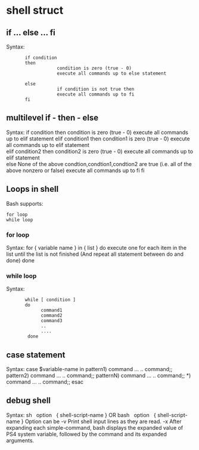 # shell struct

## if ... else ... fi
Syntax:

           if condition
           then
                       condition is zero (true - 0)
                       execute all commands up to else statement

           else
                       if condition is not true then
                       execute all commands up to fi
           fi


## multilevel if - then - else
Syntax:
           if condition
           then
                       condition is zero (true - 0)
                       execute all commands up to elif statement
           elif condition1 
           then
                       condition1 is zero (true - 0)
                       execute all commands up to elif statement  
           elif condition2
           then
                       condition2 is zero (true - 0)
                       execute all commands up to elif statement          
           else
                       None of the above condtion,condtion1,condtion2 are true (i.e. 
                       all of the above nonzero or false)
                       execute all commands up to fi
           fi

## Loops in shell
Bash supports:

	for loop
	while loop

### for loop
Syntax:
            for { variable name } in { list }
            do
                     execute one for each item in the list until the list is
                     not finished (And repeat all statement between do and done)
            done


### while loop
Syntax:

           while [ condition ]
           do
                 command1
                 command2
                 command3
                 ..
                 ....
            done

## case statement
Syntax:
           case  $variable-name  in
                pattern1)   command
                                ...
                                ..
                                command;;
                pattern2)   command
                                ...
                                ..
                                command;;
                patternN)   command
                                ...
                                ..
                                command;;
                *)             command
                                ...
                                ..
                                command;;
           esac

## debug shell
Syntax:
sh   option   { shell-script-name }
OR
bash   option   { shell-script-name }
Option can be
-v Print shell input lines as they are read.
-x After expanding each simple-command, bash displays the expanded value of PS4 system variable, followed by the command and its expanded arguments.
